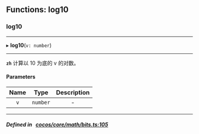 ## Functions: log10

### log10


___
▸ **log10**(`v: number`)
___


**`zh`** 计算以 10 为底的 v 的对数。




#### Parameters

| Name | Type | Description |
| :------: | :------: | :------: |
| `v` | `number` | - |

___


##### Defined in &nbsp;   [cocos/core/math/bits.ts:105](https://github.com/cocos-creator/engine/blob/c7bf6b8a9/cocos/core/math/bits.ts#L105)&nbsp;
